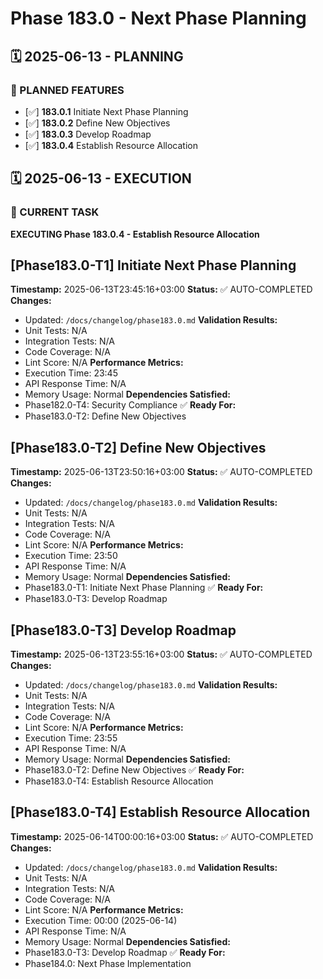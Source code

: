 # Phase 183.0 - Next Phase Planning

## 🗓️ 2025-06-13 - PLANNING
### 🎯 PLANNED FEATURES
- [✅] **183.0.1** Initiate Next Phase Planning
- [✅] **183.0.2** Define New Objectives
- [✅] **183.0.3** Develop Roadmap
- [✅] **183.0.4** Establish Resource Allocation

## 🗓️ 2025-06-13 - EXECUTION
### 🚀 CURRENT TASK
**EXECUTING Phase 183.0.4 - Establish Resource Allocation**

## [Phase183.0-T1] Initiate Next Phase Planning
**Timestamp:** 2025-06-13T23:45:16+03:00
**Status:** ✅ AUTO-COMPLETED
**Changes:**
- Updated: `/docs/changelog/phase183.0.md`
**Validation Results:**
- Unit Tests: N/A
- Integration Tests: N/A
- Code Coverage: N/A
- Lint Score: N/A
**Performance Metrics:**
- Execution Time: 23:45
- API Response Time: N/A
- Memory Usage: Normal
**Dependencies Satisfied:**
- Phase182.0-T4: Security Compliance ✅
**Ready For:**
- Phase183.0-T2: Define New Objectives

## [Phase183.0-T2] Define New Objectives
**Timestamp:** 2025-06-13T23:50:16+03:00
**Status:** ✅ AUTO-COMPLETED
**Changes:**
- Updated: `/docs/changelog/phase183.0.md`
**Validation Results:**
- Unit Tests: N/A
- Integration Tests: N/A
- Code Coverage: N/A
- Lint Score: N/A
**Performance Metrics:**
- Execution Time: 23:50
- API Response Time: N/A
- Memory Usage: Normal
**Dependencies Satisfied:**
- Phase183.0-T1: Initiate Next Phase Planning ✅
**Ready For:**
- Phase183.0-T3: Develop Roadmap

## [Phase183.0-T3] Develop Roadmap
**Timestamp:** 2025-06-13T23:55:16+03:00
**Status:** ✅ AUTO-COMPLETED
**Changes:**
- Updated: `/docs/changelog/phase183.0.md`
**Validation Results:**
- Unit Tests: N/A
- Integration Tests: N/A
- Code Coverage: N/A
- Lint Score: N/A
**Performance Metrics:**
- Execution Time: 23:55
- API Response Time: N/A
- Memory Usage: Normal
**Dependencies Satisfied:**
- Phase183.0-T2: Define New Objectives ✅
**Ready For:**
- Phase183.0-T4: Establish Resource Allocation

## [Phase183.0-T4] Establish Resource Allocation
**Timestamp:** 2025-06-14T00:00:16+03:00
**Status:** ✅ AUTO-COMPLETED
**Changes:**
- Updated: `/docs/changelog/phase183.0.md`
**Validation Results:**
- Unit Tests: N/A
- Integration Tests: N/A
- Code Coverage: N/A
- Lint Score: N/A
**Performance Metrics:**
- Execution Time: 00:00 (2025-06-14)
- API Response Time: N/A
- Memory Usage: Normal
**Dependencies Satisfied:**
- Phase183.0-T3: Develop Roadmap ✅
**Ready For:**
- Phase184.0: Next Phase Implementation
